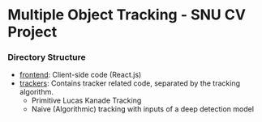 # Multiple Object Tracking - SNU CV Project

### Directory Structure

* [frontend](frontend): Client-side code (React.js)
* [trackers](trackers): Contains tracker related code, separated by the tracking algorithm.
  * Primitive Lucas Kanade Tracking
  * Naive (Algorithmic) tracking with inputs of a deep detection model
